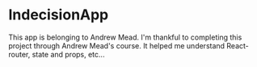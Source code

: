 # IndecisionApp
This app is belonging to Andrew Mead. I'm thankful to completing this project through Andrew Mead's course.
It helped me understand React-router, state and props, etc...
